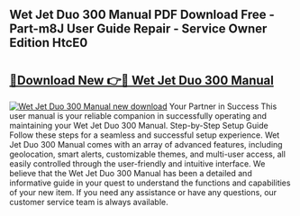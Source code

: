 ## Wet Jet Duo 300 Manual PDF Download Free - Part-m8J User Guide Repair - Service Owner Edition HtcE0

# <h2><a href="http://bc96608.oget.top/?id=Wet+Jet+Duo+300+Manual">🔗Download New 👉🔴 Wet Jet Duo 300 Manual</a></h2>

[![Wet Jet Duo 300 Manual new download](https://i.imgur.com/5g1atiW.png)](http://bc96608.oget.top/?id=Wet+Jet+Duo+300+Manual)
Your Partner in Success This user manual is your reliable companion in successfully operating and maintaining your Wet Jet Duo 300 Manual. Step-by-Step Setup Guide Follow these steps for a seamless and successful setup experience. Wet Jet Duo 300 Manual comes with an array of advanced features, including geolocation, smart alerts, customizable themes, and multi-user access, all easily controlled through the user-friendly and intuitive interface. We believe that the Wet Jet Duo 300 Manual has been a detailed and informative guide in your quest to understand the functions and capabilities of your new item. If you need any assistance or have any questions, our customer service team is always available.
